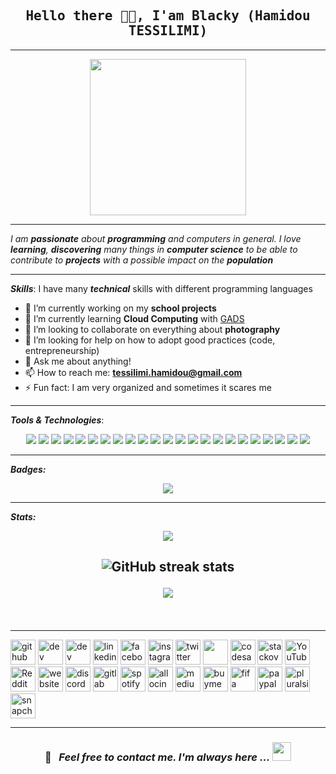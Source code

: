 <h2 align='center'>
  <samp>
    <strong>Hello there 🤙🏿, I'am Blacky (Hamidou TESSILIMI)</strong>
  </samp>
</h2>

---

<p align="center">
<img src="https://media.giphy.com/media/26n7b7PjSOZJwVCmY/giphy.gif" width="250">
</p>

---

<p>
  <i>

I am **passionate** about **programming** and computers in general.
I love ***learning***, ***discovering*** many things in ***computer science*** to be able to contribute to ***projects*** with a possible impact on the ***population***

  </i>
</p>

---

***Skills***: I have many ***technical*** skills with different programming languages

- 🔭 I’m currently working on my **school projects**
- 🌱 I’m currently learning **Cloud Computing** with [GADS](https://www.pluralsight.com/partners/google/africa/gads-2021?aid=7014Q0000023RnOQAU&oid=&promo=&utm_campaign=&utm_content=&utm_medium=partner_partner_web_referral&utm_source=&utm_term=)
- 👯 I’m looking to collaborate on everything about **photography**
- 🤔 I’m looking for help on how to adopt good practices (code, entrepreneurship)
- 💬 Ask me about anything!
- 📫 How to reach me: **tessilimi.hamidou@gmail.com**
- ⚡ Fun fact: I am very organized and sometimes it scares me

---

***Tools & Technologies***:

<p align="center">
  <img src="https://img.shields.io/badge/React_Native-20232A?style=flat-square&logo=react&logoColor=61DAFB">
  <img src="https://img.shields.io/badge/React-20232A?style=flat-square&logo=react&logoColor=61DAFB">
  <img src="https://img.shields.io/badge/Markdown-000000?style=flat-square&logo=markdown&logoColor=white">
  <img src="https://img.shields.io/badge/PHP-777BB4?style=flat-square&logo=php&logoColor=white">
  <img src="https://img.shields.io/badge/C%2B%2B-00599C?style=flat-square&logo=c%2B%2B&logoColor=white">
  <img src="https://img.shields.io/badge/C-00599C?style=flat-square&logo=c&logoColor=white">
  <img src="https://img.shields.io/badge/JavaScript-F7DF1E?style=flat-square&logo=javascript&logoColor=black">
  <img src="https://img.shields.io/badge/Python-3776AB?style=flat-square&logo=python&logoColor=white">
  <img src="https://img.shields.io/badge/Node.js-43853D?style=flat-square&logo=node.js&logoColor=white">
  <img src="https://img.shields.io/badge/GitLab-330F63?style=flat-square&logo=gitlab&logoColor=white">
  <img src="https://img.shields.io/badge/-Visual%20Studio%20Code-23A9F2?style=flat-square&logo=Visual%20Studio%20Code&logoColor=white"/>
  <img src="https://img.shields.io/badge/-Github-181717?style=flat-square&logo=GitHub&logoColor=white"/>
  <img src="https://img.shields.io/badge/-Git-F44D27?style=flat-square&logo=Git&logoColor=white"/>
  <img src="https://img.shields.io/badge/-NPM-CB3837?style=flat-square&logo=NPM&logoColor=white"/>
  <img src="https://img.shields.io/badge/-Trello-0079BF?style=flat-square&logo=Trello&logoColor=white"/>
  <img src="https://img.shields.io/badge/-Slack-E01563?style=flat-square&logo=Slack&logoColor=white"/>
  <img src="https://img.shields.io/badge/-MySQL-F29111?style=flat-square&logo=MySQL&logoColor=white"/>
  <img src="https://img.shields.io/badge/-Notion-000000?style=flat-square&logo=Notion&logoColor=white"/>
  <img src="https://img.shields.io/badge/-WebPack-1C78C0?style=flat-square&logo=WebPack&logoColor=white"/>
  <img src="https://img.shields.io/badge/-ESLint-4B32C3?style=flat-square&logo=ESLint&logoColor=white"/>
  <img src="https://img.shields.io/badge/-HTML5-E34F26?style=flat-square&logo=HTML5&logoColor=white"/>
  <img src="https://img.shields.io/badge/-CSS3-1572B6?style=flat-square&logo=CSS3&logoColor=white"/>
  <img src="https://img.shields.io/badge/Ubuntu-E95420?style=flat-square&logo=ubuntu&logoColor=white"/>
</p>

---

***Badges:***

<p align="center">
  <img alig src="https://github-profile-trophy.vercel.app/?username=blacky-yg&theme=onedark" />
</p>

---

***Stats:***

<p align="center">

  <a href="https://metrics.lecoq.io/blacky-yg">
    <img align="center" src="https://metrics.lecoq.io/blacky-yg" />
  </a>

</p>

<h2 align='center'>

![GitHub streak stats](https://github-readme-streak-stats.herokuapp.com/?user=blacky-yg)

![](https://komarev.com/ghpvc/?username=blacky-yg&color=green&label=Watchers)

</h2>

<br/>

---

<p align="center">

[<img src='https://cdn.jsdelivr.net/npm/simple-icons@3.0.1/icons/github.svg' alt='github' height='40'>](https://github.com/blacky-yg)  [<img src='https://cdn.jsdelivr.net/npm/simple-icons@3.0.1/icons/dev-dot-to.svg' alt='dev' height='40'>](https://dev.to/blacky_yg)  [<img src='https://cdn.jsdelivr.net/npm/simple-icons@3.0.1/icons/hashnode.svg' alt='dev' height='40'>](https://hashnode.com/@blacky-yg)  [<img src='https://cdn.jsdelivr.net/npm/simple-icons@3.0.1/icons/linkedin.svg' alt='linkedin' height='40'>](https://www.linkedin.com/in/hamidou-tessilimi-03820a170/)  [<img src='https://cdn.jsdelivr.net/npm/simple-icons@3.0.1/icons/facebook.svg' alt='facebook' height='40'>](https://www.facebook.com/100004045645754)  [<img src='https://cdn.jsdelivr.net/npm/simple-icons@3.0.1/icons/instagram.svg' alt='instagram' height='40'>](https://www.instagram.com/blacky_yg/)  [<img src='https://cdn.jsdelivr.net/npm/simple-icons@3.0.1/icons/twitter.svg' alt='twitter' height='40'>](https://twitter.com/blacky-yg)  [<img src='https://cdn.jsdelivr.net/npm/simple-icons@3.0.1/icons/codepen.svg' FREalt='codFREFREepen' height='40'>](https://codepen.io/blacky-yg)  [<img src='https://cdn.jsdelivr.net/npm/simple-icons@3.0.1/icons/codesandbox.svg' alt='codesandbox' height='40'>](https://codesandbox.io/u/blacky_yg)  [<img src='https://cdn.jsdelivr.net/npm/simple-icons@3.0.1/icons/stackoverflow.svg' alt='stackoverflow' height='40'>](https://stackoverflow.com/users/11542041)  [<img src='https://cdn.jsdelivr.net/npm/simple-icons@3.0.1/icons/youtube.svg' alt='YouTube' height='40'>](https://www.youtube.com/channel/UCRNCfdZNWghkro2MvQpFaxg)  [<img src='https://cdn.jsdelivr.net/npm/simple-icons@3.0.1/icons/reddit.svg' alt='Reddit' height='40'>](https://www.reddit.com/user/HamidYG)  [<img src='https://cdn.jsdelivr.net/npm/simple-icons@3.0.1/icons/icloud.svg' alt='website' height='40'>](hamidoutessilimi.me)  [<img src='https://cdn.jsdelivr.net/npm/simple-icons@3.0.1/icons/discord.svg' alt='discord' height='40'>](https://discordapp.com/users/blacky#9952)  [<img src='https://cdn.jsdelivr.net/npm/simple-icons@3.0.1/icons/gitlab.svg' alt='gitlab' height='40'>](https://gitlab.com/blacky-yg)  [<img src='https://cdn.jsdelivr.net/npm/simple-icons@3.0.1/icons/spotify.svg' alt='spotify' height='40'>](https://open.spotify.com/user/vt576gh534cbmt8sqrmadbh70)  [<img src='https://cdn.jsdelivr.net/npm/simple-icons@3.0.1/icons/allocine.svg' alt='allocin' height='40'>](https://www.allocine.fr/membre-Z20190825151659966906791/)  [<img src='https://cdn.jsdelivr.net/npm/simple-icons@3.0.1/icons/medium.svg' alt='medium' height='40'>](https://medium.com/@blacky_yg)  [<img src='https://cdn.jsdelivr.net/npm/simple-icons@3.0.1/icons/buymeacoffee.svg' alt='buymeacoffee' height='40'>](https://www.buymeacoffee.com/blacky) [<img src='https://cdn.jsdelivr.net/npm/simple-icons@3.0.1/icons/fifa.svg' alt='fifa' height='40'>](blacky19_yg)  [<img src='https://cdn.jsdelivr.net/npm/simple-icons@3.0.1/icons/paypal.svg' alt='paypal' height='40'>](https://www.paypal.com/paypalme/blacky19yg)  [<img src='https://cdn.jsdelivr.net/npm/simple-icons@3.0.1/icons/pluralsight.svg' alt='pluralsight' height='40'>](https://app.pluralsight.com/profile/blacky-yg)  [<img src='https://cdn.jsdelivr.net/npm/simple-icons@3.0.1/icons/snapchat.svg' alt='snapchat' height='40'>](https://www.snapchat.com/add/hamidou999)

</p>

---

<h3 align="center">

📝 &nbsp; ***Feel free to contact me. I'm always here ...*** <img src="https://media.giphy.com/media/WUlplcMpOCEmTGBtBW/giphy.gif" width="30">

</h3>